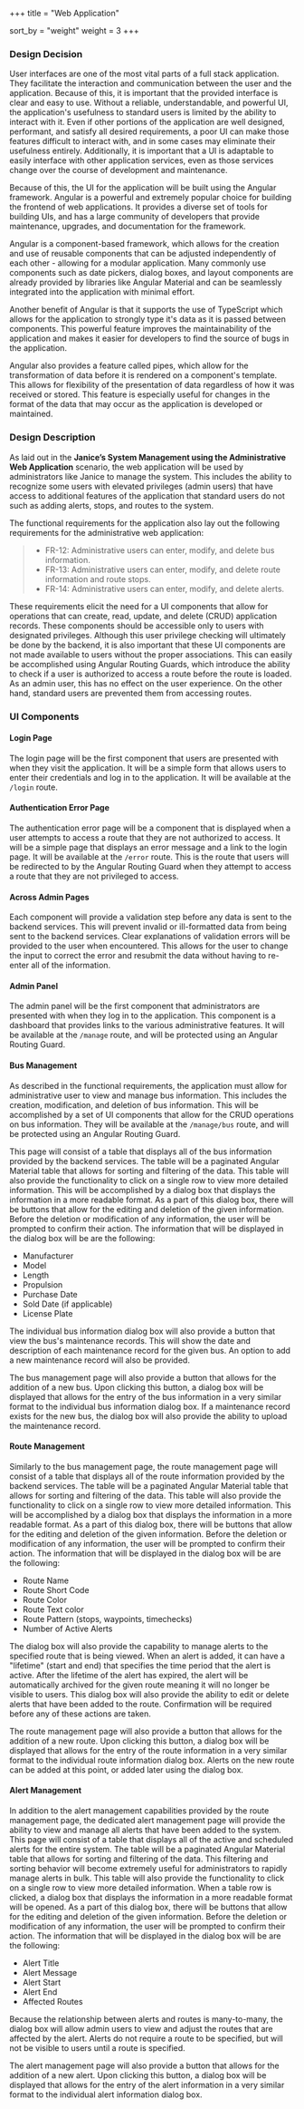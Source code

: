 +++
title = "Web Application"

sort_by = "weight"
weight = 3
+++

### Design Decision

User interfaces are one of the most vital parts of a full stack application.
They facilitate the interaction and communication between the user and the application.
Because of this, it is important that the provided interface is clear and easy to use.
Without a reliable, understandable, and powerful UI, the application's usefulness to standard users
is limited by the ability to interact with it. Even if other portions of the application are
well designed, performant, and satisfy all desired requirements, a poor UI can make those features
difficult to interact with, and in some cases may eliminate their usefulness entirely. Additionally,
it is important that a UI is adaptable to easily interface with other application services, even
as those services change over the course of development and maintenance.

Because of this, the UI for the application will be built using the Angular framework. Angular
is a powerful and extremely popular choice for building the frontend of web applications. It
provides a diverse set of tools for building UIs, and has a large community of developers that
provide maintenance, upgrades, and documentation for the framework.

Angular is a component-based framework, which allows for the creation and use of reusable
components that can be adjusted independently of each other - allowing for a modular application.
Many commonly use components such as date pickers, dialog boxes, and layout components are already
provided by libraries like Angular Material and can be seamlessly integrated into the application
with minimal effort.

Another benefit of Angular is that it supports the use of TypeScript which allows for the
application to strongly type it's data as it is passed between components. This powerful feature
improves the maintainability of the application and makes it easier for developers to find the source
of bugs in the application.

Angular also provides a feature called pipes, which allow for the transformation of data before it
is rendered on a component's template. This allows for flexibility of the presentation of data
regardless of how it was received or stored. This feature is especially useful for changes in the
format of the data that may occur as the application is developed or maintained.

### Design Description

As laid out in the __Janice’s System Management using the Administrative Web Application__ scenario,
the web application will be used by administrators like Janice to manage the system. This includes
the ability to recognize some users with elevated privileges (admin users) that have access to
additional features of the application that standard users do not such as adding alerts, stops,
and routes to the system.

The functional requirements for the application also lay out the following requirements for the
administrative web application:
> - FR-12: Administrative users can enter, modify, and delete bus information.
> - FR-13: Administrative users can enter, modify, and delete route information and route stops.
> - FR-14: Administrative users can enter, modify, and delete alerts.

These requirements elicit the need for a UI components that allow for operations that can create, read,
update, and delete (CRUD) application records. These components should be accessible only to users
with designated privileges. Although this user privilege checking will ultimately be done by the backend, it
is also important that these UI components are not made available to users without the proper associations.
This can easily be accomplished using Angular Routing Guards, which introduce the ability to check
if a user is authorized to access a route before the route is loaded. As an admin user, this has
no effect on the user experience. On the other hand, standard users are prevented them from accessing routes.

### UI Components

#### Login Page

The login page will be the first component that users are presented with when they visit the application.
It will be a simple form that allows users to enter their credentials and log in to the application.
It will be available at the `/login` route.

#### Authentication Error Page

The authentication error page will be a component that is displayed when a user attempts to access
a route that they are not authorized to access. It will be a simple page that displays an error message
and a link to the login page. It will be available at the `/error` route. This is the route that users
will be redirected to by the Angular Routing Guard when they attempt to access a route that they are
not privileged to access.

#### Across Admin Pages

Each component will provide a validation step before any data is sent to the backend services. This will
prevent invalid or ill-formatted data from being sent to the backend services. Clear explanations of
validation errors will be provided to the user when encountered. This allows for the user to change the input
to correct the error and resubmit the data without having to re-enter all of the information.

#### Admin Panel

The admin panel will be the first component that administrators are presented with when they log in
to the application. This component is a dashboard that provides links to the various administrative
features. It will be available at the `/manage` route, and will be protected using an Angular Routing Guard.

#### Bus Management

As described in the functional requirements, the application must allow for administrative user to view
and manage bus information. This includes the creation, modification, and deletion of bus information.
This will be accomplished by a set of UI components that allow for the CRUD operations on bus information.
They will be available at the `/manage/bus` route, and will be protected using an Angular Routing Guard.

This page will consist of a table that displays all of the bus information provided by the backend services.
The table will be a paginated Angular Material table that allows for sorting and filtering of the data.
This table will also provide the functionality to click on a single row to view more detailed information.
This will be accomplished by a dialog box that displays the information in a more readable format.
As a part of this dialog box, there will be buttons that allow for the editing and deletion of the given information.
Before the deletion or modification of any information, the user will be prompted to confirm their action.
The information that will be displayed in the dialog box will be are the following:
- Manufacturer
- Model
- Length
- Propulsion
- Purchase Date
- Sold Date (if applicable)
- License Plate

The individual bus information dialog box will also provide a button that view the bus's maintenance records.
This will show the date and description of each maintenance record for the given bus. An option to add a new
maintenance record will also be provided.

The bus management page will also provide a button that allows for the addition of a new bus.
Upon clicking this button, a dialog box will be displayed that allows for the entry of the bus information
in a very similar format to the individual bus information dialog box. If a maintenance record exists for
the new bus, the dialog box will also provide the ability to upload the maintenance record.

#### Route Management

Similarly to the bus management page, the route management page will consist of a table that displays all of
the route information provided by the backend services. The table will be a paginated Angular Material table
that allows for sorting and filtering of the data. This table will also provide the functionality to click on
a single row to view more detailed information. This will be accomplished by a dialog box that displays the
information in a more readable format. As a part of this dialog box, there will be buttons that allow for the
editing and deletion of the given information. Before the deletion or modification of any information, the user
will be prompted to confirm their action. The information that will be displayed in the dialog box will be are
the following:
- Route Name
- Route Short Code
- Route Color
- Route Text color
- Route Pattern (stops, waypoints, timechecks)
- Number of Active Alerts

The dialog box will also provide the capability to manage alerts to the specified route that is being viewed.
When an alert is added, it can have a "lifetime" (start and end) that specifies the time period that the alert is active.
After the lifetime of the alert has expired, the alert will be automatically archived for the given route
meaning it will no longer be visible to users. This dialog box will also provide the ability to edit or delete
alerts that have been added to the route. Confirmation will be required before any of these actions are taken.

The route management page will also provide a button that allows for the addition of a new route.
Upon clicking this button, a dialog box will be displayed that allows for the entry of the route information
in a very similar format to the individual route information dialog box. Alerts on the new route can
be added at this point, or added later using the dialog box.

#### Alert Management

In addition to the alert management capabilities provided by the route management page, the dedicated
alert management page will provide the ability to view and manage all alerts that have been added to the system.
This page will consist of a table that displays all of the active and scheduled alerts for the entire system.
The table will be a paginated Angular Material table that allows for sorting and filtering of the data.
This filtering and sorting behavior will become extremely useful for administrators to rapidly manage alerts
in bulk. This table will also provide the functionality to click on a single row to view more detailed information.
When a table row is clicked, a dialog box that displays the information in a more readable format will be opened.
As a part of this dialog box, there will be buttons that allow for the editing and deletion of the given information.
Before the deletion or modification of any information, the user will be prompted to confirm their action.
The information that will be displayed in the dialog box will be are the following:
- Alert Title
- Alert Message
- Alert Start
- Alert End
- Affected Routes

Because the relationship between alerts and routes is many-to-many, the dialog box will allow admin users
to view and adjust the routes that are affected by the alert. Alerts do not require a route to be specified,
but will not be visible to users until a route is specified.

The alert management page will also provide a button that allows for the addition of a new alert.
Upon clicking this button, a dialog box will be displayed that allows for the entry of the alert information
in a very similar format to the individual alert information dialog box.
